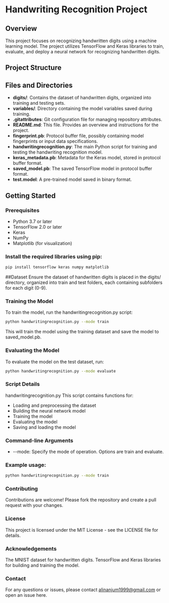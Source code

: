 # Handwriting Recognition Project

## Overview
This project focuses on recognizing handwritten digits using a machine learning model. The project utilizes TensorFlow and Keras libraries to train, evaluate, and deploy a neural network for recognizing handwritten digits.

## Project Structure

## Files and Directories

- **digits/**: Contains the dataset of handwritten digits, organized into training and testing sets.
- **variables/**: Directory containing the model variables saved during training.
- **.gitattributes**: Git configuration file for managing repository attributes.
- **README.md**: This file. Provides an overview and instructions for the project.
- **fingerprint.pb**: Protocol buffer file, possibly containing model fingerprints or input data specifications.
- **handwritingrecognition.py**: The main Python script for training and testing the handwriting recognition model.
- **keras_metadata.pb**: Metadata for the Keras model, stored in protocol buffer format.
- **saved_model.pb**: The saved TensorFlow model in protocol buffer format.
- **test.model**: A pre-trained model saved in binary format.

## Getting Started

### Prerequisites
- Python 3.7 or later
- TensorFlow 2.0 or later
- Keras
- NumPy
- Matplotlib (for visualization)

### Install the required libraries using pip:
```bash
pip install tensorflow keras numpy matplotlib
```
##Dataset
Ensure the dataset of handwritten digits is placed in the digits/ directory, organized into train and test folders, each containing subfolders for each digit (0-9).

### Training the Model
To train the model, run the handwritingrecognition.py script:
```bash
python handwritingrecognition.py --mode train
```
This will train the model using the training dataset and save the model to saved_model.pb.

### Evaluating the Model
To evaluate the model on the test dataset, run:
```bash
python handwritingrecognition.py --mode evaluate
```
### Script Details
handwritingrecognition.py
This script contains functions for:

* Loading and preprocessing the dataset
* Building the neural network model
* Training the model
* Evaluating the model
* Saving and loading the model
### Command-line Arguments
* --mode: Specify the mode of operation. Options are train and evaluate.
### Example usage:
```bash
python handwritingrecognition.py --mode train
```
### Contributing
Contributions are welcome! Please fork the repository and create a pull request with your changes.

### License
This project is licensed under the MIT License - see the LICENSE file for details.

### Acknowledgements
The MNIST dataset for handwritten digits.
TensorFlow and Keras libraries for building and training the model.<br/>


### Contact <br/>
For any questions or issues, please contact alinanjum1999@gmail.com or open an issue here.

